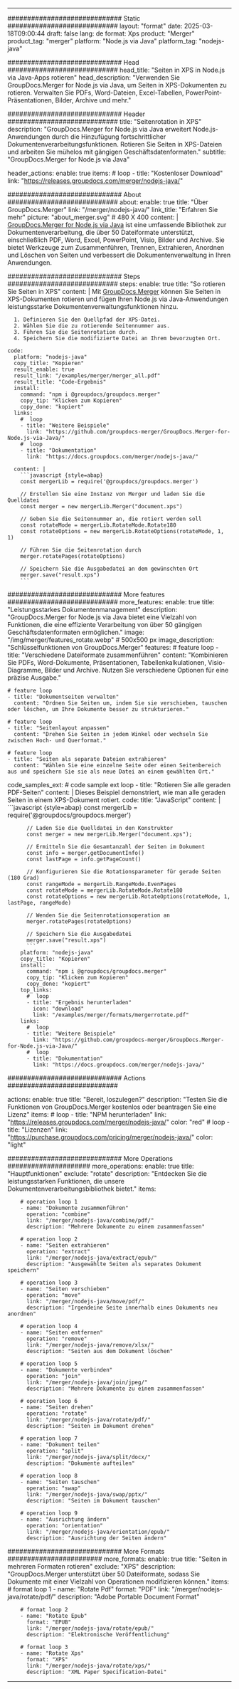 
---
############################# Static ############################
layout: "format"
date:  2025-03-18T09:00:44
draft: false
lang: de
format: Xps
product: "Merger"
product_tag: "merger"
platform: "Node.js via Java"
platform_tag: "nodejs-java"

############################# Head ############################
head_title: "Seiten in XPS in Node.js via Java-Apps rotieren"
head_description: "Verwenden Sie GroupDocs.Merger for Node.js via Java, um Seiten in XPS-Dokumenten zu rotieren. Verwalten Sie PDFs, Word-Dateien, Excel-Tabellen, PowerPoint-Präsentationen, Bilder, Archive und mehr."

############################# Header ############################
title: "Seitenrotation in XPS" 
description: "GroupDocs.Merger for Node.js via Java erweitert Node.js-Anwendungen durch die Hinzufügung fortschrittlicher Dokumentenverarbeitungsfunktionen. Rotieren Sie Seiten in XPS-Dateien und arbeiten Sie mühelos mit gängigen Geschäftsdatenformaten."
subtitle: "GroupDocs.Merger for Node.js via Java" 

header_actions:
  enable: true
  items:
    #  loop
    - title: "Kostenloser Download"
      link: "https://releases.groupdocs.com/merger/nodejs-java/"
      
############################# About ############################
about:
    enable: true
    title: "Über GroupDocs.Merger"
    link: "/merger/nodejs-java/"
    link_title: "Erfahren Sie mehr"
    picture: "about_merger.svg" # 480 X 400
    content: |
       [GroupDocs.Merger for Node.js via Java](/merger/nodejs-java/) ist eine umfassende Bibliothek zur Dokumentenverarbeitung, die über 50 Dateiformate unterstützt, einschließlich PDF, Word, Excel, PowerPoint, Visio, Bilder und Archive. Sie bietet Werkzeuge zum Zusammenführen, Trennen, Extrahieren, Anordnen und Löschen von Seiten und verbessert die Dokumentenverwaltung in Ihren Anwendungen.

############################# Steps ############################
steps:
    enable: true
    title: "So rotieren Sie Seiten in XPS"
    content: |
      Mit [GroupDocs.Merger](/merger/nodejs-java/) können Sie Seiten in XPS-Dokumenten rotieren und fügen Ihren Node.js via Java-Anwendungen leistungsstarke Dokumentenverwaltungsfunktionen hinzu.
      
      1. Definieren Sie den Quellpfad der XPS-Datei.
      2. Wählen Sie die zu rotierende Seitennummer aus.
      3. Führen Sie die Seitenrotation durch.
      4. Speichern Sie die modifizierte Datei an Ihrem bevorzugten Ort.
   
    code:
      platform: "nodejs-java"
      copy_title: "Kopieren"
      result_enable: true
      result_link: "/examples/merger/merger_all.pdf"
      result_title: "Code-Ergebnis"
      install:
        command: "npm i @groupdocs/groupdocs.merger"
        copy_tip: "Klicken zum Kopieren"
        copy_done: "kopiert"
      links:
        #  loop
        - title: "Weitere Beispiele"
          link: "https://github.com/groupdocs-merger/GroupDocs.Merger-for-Node.js-via-Java/"
        #  loop
        - title: "Dokumentation"
          link: "https://docs.groupdocs.com/merger/nodejs-java/"
          
      content: |
        ```javascript {style=abap}
        const mergerLib = require('@groupdocs/groupdocs.merger')

        // Erstellen Sie eine Instanz von Merger und laden Sie die Quelldatei
        const merger = new mergerLib.Merger("document.xps")

        // Geben Sie die Seitennummer an, die rotiert werden soll
        const rotateMode = mergerLib.RotateMode.Rotate180
        const rotateOptions = new mergerLib.RotateOptions(rotateMode, 1, 1)

        // Führen Sie die Seitenrotation durch
        merger.rotatePages(rotateOptions)

        // Speichern Sie die Ausgabedatei an dem gewünschten Ort
        merger.save("result.xps")
        ```            

############################# More features ############################
more_features:
  enable: true
  title: "Leistungsstarkes Dokumentenmanagement"
  description: "GroupDocs.Merger for Node.js via Java bietet eine Vielzahl von Funktionen, die eine effiziente Verarbeitung von über 50 gängigen Geschäftsdatenformaten ermöglichen."
  image: "/img/merger/features_rotate.webp" # 500x500 px
  image_description: "Schlüsselfunktionen von GroupDocs.Merger"
  features:
    # feature loop
    - title: "Verschiedene Dateiformate zusammenführen"
      content: "Kombinieren Sie PDFs, Word-Dokumente, Präsentationen, Tabellenkalkulationen, Visio-Diagramme, Bilder und Archive. Nutzen Sie verschiedene Optionen für eine präzise Ausgabe."

    # feature loop
    - title: "Dokumentseiten verwalten"
      content: "Ordnen Sie Seiten um, indem Sie sie verschieben, tauschen oder löschen, um Ihre Dokumente besser zu strukturieren."

    # feature loop
    - title: "Seitenlayout anpassen"
      content: "Drehen Sie Seiten in jedem Winkel oder wechseln Sie zwischen Hoch- und Querformat."

    # feature loop
    - title: "Seiten als separate Dateien extrahieren"
      content: "Wählen Sie eine einzelne Seite oder einen Seitenbereich aus und speichern Sie sie als neue Datei an einem gewählten Ort."
      
  code_samples_ext:
    # code sample ext loop
    - title: "Rotieren Sie alle geraden PDF-Seiten"
      content: |
        Dieses Beispiel demonstriert, wie man alle geraden Seiten in einem XPS-Dokument rotiert.
      code:
        title: "JavaScript"
        content: |
          ```javascript {style=abap}
          const mergerLib = require('@groupdocs/groupdocs.merger')
          
          // Laden Sie die Quelldatei in den Konstruktor
          const merger = new mergerLib.Merger("document.xps");

          // Ermitteln Sie die Gesamtanzahl der Seiten im Dokument
          const info = merger.getDocumentInfo()
          const lastPage = info.getPageCount()

          // Konfigurieren Sie die Rotationsparameter für gerade Seiten (180 Grad)
          const rangeMode = mergerLib.RangeMode.EvenPages
          const rotateMode = mergerLib.RotateMode.Rotate180
          const rotateOptions = new mergerLib.RotateOptions(rotateMode, 1, lastPage, rangeMode)
          
          // Wenden Sie die Seitenrotationsoperation an
          merger.rotatePages(rotateOptions)

          // Speichern Sie die Ausgabedatei
          merger.save("result.xps")
          ```
        platform: "nodejs-java"
        copy_title: "Kopieren"
        install:
          command: "npm i @groupdocs/groupdocs.merger"
          copy_tip: "Klicken zum Kopieren"
          copy_done: "kopiert"
        top_links:
          #  loop
          - title: "Ergebnis herunterladen"
            icon: "download"
            link: "/examples/merger/formats/mergerrotate.pdf"
        links:
          #  loop
          - title: "Weitere Beispiele"
            link: "https://github.com/groupdocs-merger/GroupDocs.Merger-for-Node.js-via-Java/"
          #  loop
          - title: "Dokumentation"
            link: "https://docs.groupdocs.com/merger/nodejs-java/"
            

            


############################# Actions ############################

actions:
  enable: true
  title: "Bereit, loszulegen?"
  description: "Testen Sie die Funktionen von GroupDocs.Merger kostenlos oder beantragen Sie eine Lizenz"
  items:
    #  loop
    - title: "NPM herunterladen"
      link: "https://releases.groupdocs.com/merger/nodejs-java/"
      color: "red"
        #  loop
    - title: "Lizenzen"
      link: "https://purchase.groupdocs.com/pricing/merger/nodejs-java/"
      color: "light"


############################# More Operations #####################
more_operations:
    enable: true
    title: "Hauptfunktionen"
    exclude: "rotate"
    description: "Entdecken Sie die leistungsstarken Funktionen, die unsere Dokumentenverarbeitungsbibliothek bietet."
    items: 
          
        # operation loop 1
        - name: "Dokumente zusammenführen"
          operation: "combine"
          link: "/merger/nodejs-java/combine/pdf/"
          description: "Mehrere Dokumente zu einem zusammenfassen"

        # operation loop 2
        - name: "Seiten extrahieren"
          operation: "extract"
          link: "/merger/nodejs-java/extract/epub/"
          description: "Ausgewählte Seiten als separates Dokument speichern"

        # operation loop 3
        - name: "Seiten verschieben"
          operation: "move"
          link: "/merger/nodejs-java/move/pdf/"
          description: "Irgendeine Seite innerhalb eines Dokuments neu anordnen"

        # operation loop 4
        - name: "Seiten entfernen"
          operation: "remove"
          link: "/merger/nodejs-java/remove/xlsx/"
          description: "Seiten aus dem Dokument löschen"

        # operation loop 5
        - name: "Dokumente verbinden"
          operation: "join"
          link: "/merger/nodejs-java/join/jpeg/"
          description: "Mehrere Dokumente zu einem zusammenfassen"

        # operation loop 6
        - name: "Seiten drehen"
          operation: "rotate"
          link: "/merger/nodejs-java/rotate/pdf/"
          description: "Seiten im Dokument drehen"

        # operation loop 7
        - name: "Dokument teilen"
          operation: "split"
          link: "/merger/nodejs-java/split/docx/"
          description: "Dokumente aufteilen"

        # operation loop 8
        - name: "Seiten tauschen"
          operation: "swap"
          link: "/merger/nodejs-java/swap/pptx/"
          description: "Seiten im Dokument tauschen"

        # operation loop 9
        - name: "Ausrichtung ändern"
          operation: "orientation"
          link: "/merger/nodejs-java/orientation/epub/"
          description: "Ausrichtung der Seiten ändern"
          
        
          
############################# More Formats ########################
more_formats:
    enable: true
    title: "Seiten in mehreren Formaten rotieren"
    exclude: "XPS"
    description: "GroupDocs.Merger unterstützt über 50 Dateiformate, sodass Sie Dokumente mit einer Vielzahl von Operationen modifizieren können."
    items: 
        # format loop 1
        - name: "Rotate Pdf"
          format: "PDF"
          link: "/merger/nodejs-java/rotate/pdf/"
          description: "Adobe Portable Document Format"

        # format loop 2
        - name: "Rotate Epub"
          format: "EPUB"
          link: "/merger/nodejs-java/rotate/epub/"
          description: "Elektronische Veröffentlichung"

        # format loop 3
        - name: "Rotate Xps"
          format: "XPS"
          link: "/merger/nodejs-java/rotate/xps/"
          description: "XML Paper Specification-Datei"


---